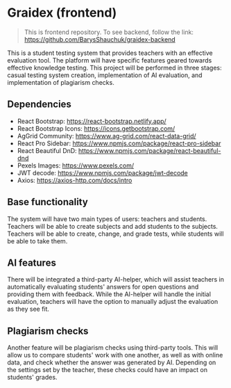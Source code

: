 # Graidex (frontend)

> This is frontend repository. To see backend, follow the link: https://github.com/BarysShauchuk/graidex-backend

This is a student testing system that provides teachers with an effective evaluation tool. The platform will have specific features geared towards effective knowledge testing. This project will be performed in three stages: casual testing system creation, implementation of AI evaluation, and implementation of plagiarism checks.

## Dependencies
- React Bootstrap: https://react-bootstrap.netlify.app/
- React Bootstrap Icons: https://icons.getbootstrap.com/
- AgGrid Community: https://www.ag-grid.com/react-data-grid/
- React Pro Sidebar: https://www.npmjs.com/package/react-pro-sidebar
- React Beautiful DnD: https://www.npmjs.com/package/react-beautiful-dnd
- Pexels Images: https://www.pexels.com/
- JWT decode: https://www.npmjs.com/package/jwt-decode
- Axios: https://axios-http.com/docs/intro
## Base functionality

The system will have two main types of users: teachers and students. Teachers will be able to create subjects and add students to the subjects. Teachers will be able to create, change, and grade tests, while students will be able to take them.

## AI features

There will be integrated a third-party AI-helper, which will assist teachers in automatically evaluating students' answers for open questions and providing them with feedback. While the AI-helper will handle the initial evaluation, teachers will have the option to manually adjust the evaluation as they see fit.

## Plagiarism checks

Another feature will be plagiarism checks using third-party tools. This will allow us to compare students' work with one another, as well as with online data, and check whether the answer was generated by AI. Depending on the settings set by the teacher, these checks could have an impact on students' grades.
